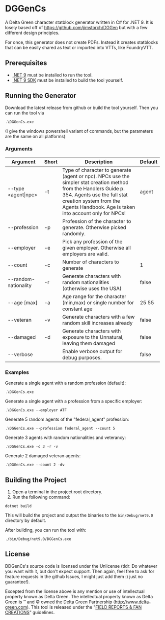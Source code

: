 # DGGenCs

A Delta Green character statblock generator written in C# for .NET 9. It is losely based off of https://github.com/jimstorch/DGGen but with a few different design principles.

For once, this generator does not create PDFs. Instead it creates statblocks that can be easily shared as text or imported into VTTs, like FoundryVTT.

## Prerequisites
- [.NET 9](https://dotnet.microsoft.com/download/dotnet/9.0) must be installed to run the tool.
- [.NET 9 SDK](https://dotnet.microsoft.com/download/dotnet/9.0) must be installed to build the tool yourself.

## Running the Generator

Download the latest release from github or build the tool yourself. Then you can run the tool via

```
.\DGGenCs.exe
```

(I give the windows powershell variant of commands, but the parameters are the same on all platforms)


### Arguments

| Argument             | Short | Description                                                                                                                                                                                                                         | Default |
| -------------------- | ----- | ----------------------------------------------------------------------------------------------------------------------------------------------------------------------------------------------------------------------------------- | ------- |
| --type <agent\|npc>  | -t    | Type of character to generate (agent or npc). NPCs use the simpler stat creation method from the Handlers Guide p. 354. Agents use the full stat creation system from the Agents Handbook. Age is taken into account only for NPCs! | agent   |
| --profession <name>  | -p    | Profession of the character to generate. Otherwise picked randomly.                                                                                                                                                                 |         |
| --employer <name>    | -e    | Pick any profession of the given employer. Otherwise all employers are valid.                                                                                                                                                       |         |
| --count <number>     | -c    | Number of characters to generate                                                                                                                                                                                                    | 1       |
| --random-nationality | -r    | Generate characters with random nationalities (otherwise uses the USA)                                                                                                                                                              | false   |
| --age <min> [max]    | -a    | Age range for the character (min,max) or single number for constant age                                                                                                                                                             | 25 55   |
| --veteran            | -v    | Generate characters with a few random skill increases already                                                                                                                                                                       | false   |
| --damaged            | -d    | Generate characters with exposure to the Unnatural, leaving them damaged                                                                                                                                                            | false   |
| --verbose            |       | Enable verbose output for debug purposes.                                                                                                                                                                                           | false   |

### Examples

Generate a single agent with a random profession (default):

```
.\DGGenCs.exe
```

Generate a single agent with a profession from a specific employer:

```
.\DGGenCs.exe --employer ATF
```

Generate 5 random agents of the "federal_agent" profession:

```
.\DGGenCs.exe --profession federal_agent --count 5
```

Generate 3 agents with random nationalities and veterancy:

```
.\DGGenCs.exe -c 3 -r -v
```

Generate 2 damaged veteran agents:

```
.\DGGenCs.exe --count 2 -dv
```

## Building the Project

1. Open a terminal in the project root directory.
2. Run the following command:

``` 
dotnet build
```

This will build the project and output the binaries to the `bin/Debug/net9.0` directory by default.

After building, you can run the tool with:

```
./bin/Debug/net9.0/DGGenCs.exe
```

## License

DDGenCs's source code is licensed under the Unlicense (tldr: Do whatever you want with it, but don't expect support. Then again, feel free to ask for feature requests in the github Issues, I might just add them :) just no guarantee!).

Excepted from the license above is any mention or use of intellectual property known as Delta Green. The intellectual property known as Delta Green is ™ and © owned the Delta Green Partnership (http://www.delta-green.com). This tool is released under the "[FIELD REPORTS & FAN CREATIONS](https://www.delta-green.com/questions/)" guidelines.
